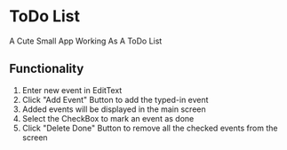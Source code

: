 # ToDo List
A Cute Small App Working As A ToDo List
## Functionality
1. Enter new event in EditText
2. Click "Add Event" Button to add the typed-in event
3. Added events will be displayed in the main screen
4. Select the CheckBox to mark an event as done
5. Click "Delete Done" Button to remove all the checked events from the screen

